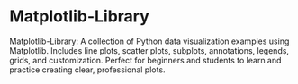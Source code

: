 # Matplotlib-Library
Matplotlib-Library: A collection of Python data visualization examples using Matplotlib. Includes line plots, scatter plots, subplots, annotations, legends, grids, and customization. Perfect for beginners and students to learn and practice creating clear, professional plots.
